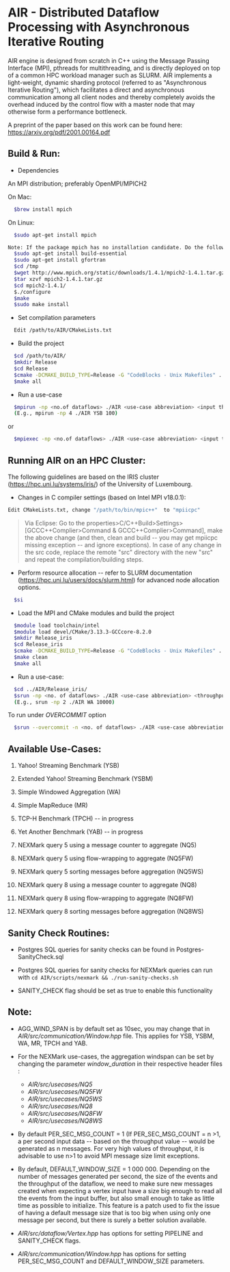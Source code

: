 # AIR - Distributed Dataflow Processing with Asynchronous Iterative Routing

AIR engine is designed from scratch in C++ using the Message Passing Interface (MPI), pthreads for multithreading, and is directly deployed on top of a common HPC workload manager such as SLURM. AIR implements a light-weight, dynamic sharding protocol (referred to as "Asynchronous Iterative Routing"), which facilitates a direct and asynchronous communication among all client nodes and thereby completely avoids the overhead induced by the control flow with a master node that may otherwise form a performance bottleneck. 

A preprint of the paper based on this work can be found here: https://arxiv.org/pdf/2001.00164.pdf

Build & Run:
------------

- Dependencies

An MPI distribution; preferably OpenMPI/MPICH2 

On Mac: 
```sh
  $brew install mpich
```
On Linux: 
```sh
  $sudo apt-get install mpich

Note: If the package mpich has no installation candidate. Do the following:
  $sudo apt-get install build-essential
  $sudo apt-get install gfortran
  $cd /tmp
  $wget http://www.mpich.org/static/downloads/1.4.1/mpich2-1.4.1.tar.gz
  $tar xzvf mpich2-1.4.1.tar.gz  
  $cd mpich2-1.4.1/
  $./configure
  $make
  $sudo make install
```

- Set compilation parameters
```sh
  Edit /path/to/AIR/CMakeLists.txt
```

- Build the project
```sh
  $cd /path/to/AIR/
  $mkdir Release
  $cd Release
  $cmake -DCMAKE_BUILD_TYPE=Release -G "CodeBlocks - Unix Makefiles" ../
  $make all
```

- Run a use-case
```sh
  $mpirun -np <no.of dataflows> ./AIR <use-case abbreviation> <input throughput>
  (E.g., mpirun -np 4 ./AIR YSB 100)
  ```  
  or
```sh
  $mpiexec -np <no.of dataflows> ./AIR <use-case abbreviation> <input throughput>
```

Running AIR on an HPC Cluster:
------------------------------

The following guidelines are based on the IRIS cluster (https://hpc.uni.lu/systems/iris/) of the University of Luxembourg. 

- Changes in C compiler settings (based on Intel MPI v18.0.1):
```sh
Edit CMakeLists.txt, change "/path/to/bin/mpic++"  to "mpiicpc"
```
>Via Eclipse: Go to the properties>C/C++Build>Settings>[GCCC++Complier>Command & GCCC++Complier>Command], make the above change (and then, clean and build -- you may get mpiicpc missing exception -- and ignore exceptions).
>In case of any change in the src code, replace the remote "src" directory with the new "src" and repeat the compilation/building steps.

- Perform resource allocation -- refer to SLURM documentation (https://hpc.uni.lu/users/docs/slurm.html) for advanced node allocation options.
```sh
  $si
```

- Load the MPI and CMake modules and build the project
```sh
  $module load toolchain/intel
  $module load devel/CMake/3.13.3-GCCcore-8.2.0  
  $mkdir Release_iris
  $cd Release_iris
  $cmake -DCMAKE_BUILD_TYPE=Release -G "CodeBlocks - Unix Makefiles" ../  
  $make clean
  $make all
```

- Run a use-case:
```sh
  $cd ../AIR/Release_iris/
  $srun -np <no. of dataflows> ./AIR <use-case abbreviation> <throughput>
  (E.g., srun -np 2 ./AIR WA 10000)
```

To run under *OVERCOMMIT* option
```sh
  $srun --overcommit -n <no. of dataflows> ./AIR <use-case abbreviation> <throughput>
```

Available Use-Cases:
--------------------

1. Yahoo! Streaming Benchmark (YSB)

2. Extended Yahoo! Streaming Benchmark (YSBM)

3. Simple Windowed Aggregation (WA)

4. Simple MapReduce (MR)

5. TCP-H Benchmark (TPCH) -- in progress

6. Yet Another Benchmark (YAB) -- in progress

7. NEXMark query 5 using a message counter to aggregate (NQ5)

8. NEXMark query 5 using flow-wrapping to aggregate (NQ5FW)

9. NEXMark query 5 sorting messages before aggregation (NQ5WS)

10. NEXMark query 8 using a message counter to aggregate (NQ8)

11. NEXMark query 8 using flow-wrapping to aggregate (NQ8FW)

12. NEXMark query 8 sorting messages before aggregation (NQ8WS)


Sanity Check Routines:
----------------------

- Postgres SQL queries for sanity checks can be found in Postgres-SanityCheck.sql

- Postgres SQL queries for sanity checks for NEXMark queries can run with `cd AIR/scripts/nexmark && ./run-sanity-checks.sh`

- SANITY_CHECK flag should be set as true to enable this functionality


Note: 
-----

- AGG_WIND_SPAN is by default set as 10sec, you may change that in *AIR/src/communication/Window.hpp* file. This applies for YSB, YSBM, WA, MR, TPCH and YAB.

- For the NEXMark use-cases, the aggregation windspan can be set by changing the parameter *window_duration* in their respective header files :
  - *AIR/src/usecases/NQ5*
  - *AIR/src/usecases/NQ5FW*
  - *AIR/src/usecases/NQ5WS*
  - *AIR/src/usecases/NQ8*
  - *AIR/src/usecases/NQ8FW*
  - *AIR/src/usecases/NQ8WS*

- By default PER_SEC_MSG_COUNT = 1 (If PER_SEC_MSG_COUNT = n >1, a per second input data -- based on the throughput value -- would be generated as n messages. For very high values of throughput, it is advisable to use n>1 to avoid MPI message size limit exceptions.

- By default, DEFAULT_WINDOW_SIZE = 1 000 000. Depending on the number of messages generated per second, the size of the events and the throughput of the dataflow, we need to make sure new messages created when expecting a vertex input have a size big enough to read all the events from the input buffer, but also small enough to take as little time as possible to initialize. This feature is a patch used to fix the issue of having a default message size that is too big when using only one message per second, but there is surely a better solution available.

- *AIR/src/dataflow/Vertex.hpp* has options for setting PIPELINE and SANITY_CHECK flags. 

- *AIR/src/communication/Window.hpp* has options for setting PER_SEC_MSG_COUNT and DEFAULT_WINDOW_SIZE parameters.